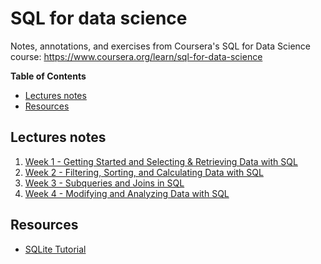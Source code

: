 # SQL for data science

Notes, annotations, and exercises from Coursera's SQL for Data Science course: https://www.coursera.org/learn/sql-for-data-science

<!-- START doctoc generated TOC please keep comment here to allow auto update -->
<!-- DON'T EDIT THIS SECTION, INSTEAD RE-RUN doctoc TO UPDATE -->
**Table of Contents**

- [Lectures notes](#lectures-notes)
- [Resources](#resources)

<!-- END doctoc generated TOC please keep comment here to allow auto update -->

## Lectures notes

1. [Week 1 - Getting Started and Selecting & Retrieving Data with SQL](./week-1)
2. [Week 2 - Filtering, Sorting, and Calculating Data with SQL](./week-2)
3. [Week 3 - Subqueries and Joins in SQL](./week-3)
4. [Week 4 - Modifying and Analyzing Data with SQL](./week-4)

## Resources

- [SQLite Tutorial](http://www.sqlitetutorial.net/)
